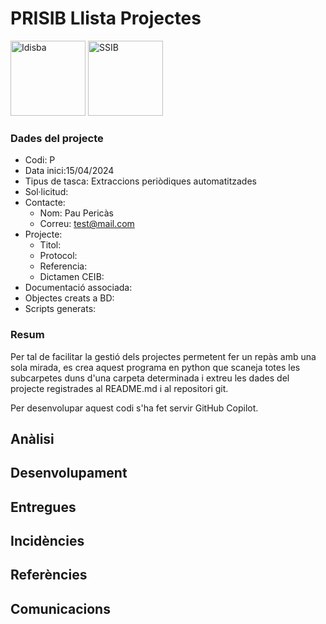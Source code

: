 # PRISIB Llista Projectes

<img src="./00%20Imatges/Logo_idisba.png" alt="Idisba" height="120px" float="left" /> 
<img src="./00%20Imatges/Logo_ssib.png" alt="SSIB" height="120px" float="left"/> 


### Dades del projecte
- Codi: P
- Data inici:15/04/2024
- Tipus de tasca: Extraccions periòdiques automatitzades
- Sol·licitud: 
- Contacte:
	- Nom: Pau Pericàs
	- Correu: test@mail.com
- Projecte:
	- Titol: 
	- Protocol:
	- Referencia:
	- Dictamen CEIB:
- Documentació associada:
- Objectes creats a BD:
- Scripts generats:

### Resum
Per tal de facilitar la gestió dels projectes permetent fer un repàs amb una sola mirada, es crea aquest programa en python que scaneja totes les subcarpetes duns d'una carpeta determinada i extreu les dades del projecte registrades al README.md i al repositori git.

Per desenvolupar aquest codi s'ha fet servir GitHub Copilot.

## Anàlisi

## Desenvolupament

## Entregues

## Incidències

## Referències

## Comunicacions